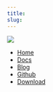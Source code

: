 ```yaml
---
title: 
slug:
---
```

<div id="header_wrapper" class="header-menu">
	<div class="header-content">
		<div id="header_logo" class="float-left">
			<img src="assets/img/menu-logo.png"/>
		</div>
		<div id="header_menu" class="float-right">
			<ul class="menu-vu">
				<li><a href="/">Home</a></li>
				<li><a href="/docs.html">Docs</a></li>
				<li><a href="/blog.html">Blog</a></li>
				<li><a href="">Github</a></li>
				<li><a class="download-menu" href="">Download</a></li>
			</ul>
		</div>
	</div>
</div>